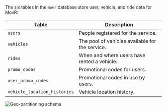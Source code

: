 The six tables in the `movr` database store user, vehicle, and ride data for MovR:

Table   |         Description          
--------|----------------------------
`users` | People registered for the service.       
`vehicles` | The pool of vehicles available for the service.
`rides` | When and where users have rented a vehicle.       
`promo_codes` | Promotional codes for users.
`user_promo_codes` | Promotional codes in use by users.      
`vehicle_location_histories` | Vehicle location history.

<img src="{{ 'images/v23.2/movr-schema.png' | relative_url }}" alt="Geo-partitioning schema" style="max-width:100%" />
